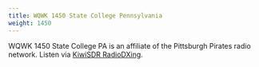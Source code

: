 ```yaml
---
title: WQWK 1450 State College Pennsylvania
weight: 1450
---
```

WQWK 1450 State College PA is an affiliate of the
Pittsburgh Pirates radio network. Listen via
[KiwiSDR RadioDXing].

[KiwiSDR RadioDXing]:http://radiodxing.ddns.net:8073/?f=1450.00amz8
